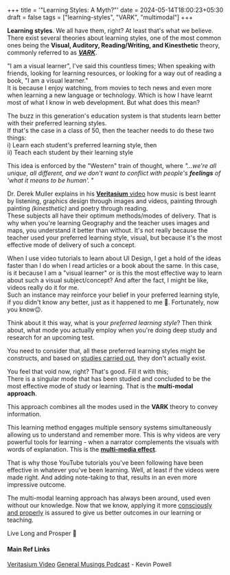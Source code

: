 +++
title = '"Learning Styles: A Myth?"'
date = 2024-05-14T18:00:23+05:30
draft = false
tags = ["learning-styles", "VARK", "multimodal"]
+++

**Learning styles**. We all have them, right? At least that's what we believe.  
There exist several theories about learning styles, one of the most common ones being the **Visual, Auditory, Reading/Writing, and Kinesthetic** theory, commonly referred to as ***[VARK](https://vark-learn.com/)***. 

"I am a visual learner", I've said this countless times; When speaking with friends, looking for learning resources, or looking for a way out of reading a book, "I am a visual learner."  
It is because I enjoy watching, from movies to tech news and even more when learning a new language or technology. Which is how I have learnt most of what I know in web development. But what does this mean?

The buzz in this generation's education system is that students learn better with their preferred learning styles.  
If that's the case in a class of 50, then the teacher needs to do these two things:  
  i) Learn each student's preferred learning style, then  
  ii) Teach each student by their learning style

This idea is enforced by the "Western" train of thought, where *"...we're all unique, all different, and we don't want to conflict with people's ***feelings*** of 'what it means to be human'.* "  

Dr. Derek Muller explains in his [**Veritasium** video](https://youtu.be/rhgwIhB58PA?si=o_s-lyjLLgASXLa2) how music is best learnt by listening, graphics design through images and videos, painting through painting _(kinesthetic)_ and poetry through reading.  
These subjects all have their optimum methods/modes of delivery. That is why when you're learning Geography and the teacher uses images and maps, you understand it better than without. It's not really because the teacher used your preferred learning style, visual, but because it's the most effective mode of delivery of such a concept.  

When I use video tutorials to learn about UI Design, I get a hold of the ideas faster than I do when I read articles or a book about the same. In this case, is it because I am a "visual learner" or is this the most effective way to learn about such a visual subject/concept? And after the fact, I might be like, videos really do it for me.  
Such an instance may reinforce your belief in your preferred learning style, if you didn't know any better, just as it happened to me 😬. Fortunately, now you know😉.

Think about it this way, what is your *preferred learning style*? Then think about, what mode you actually employ when you're doing deep study and research for an upcoming test.

You need to consider that, all these preferred learning styles might be constructs, and based on [studies carried out](https://www.go1.com/blog/myth-learning-styles), they don't actually exist. 

You feel that void now, right? That's good. Fill it with this;  
There is a singular mode that has been studied and concluded to be the most effective mode of study or learning. That is the **multi-modal approach**.

This approach combines all the modes used in the **VARK** theory to convey information.

This learning method engages multiple sensory systems simultaneously allowing us to understand and remember more. This is why videos are very powerful tools for learning - when a narrator complements the visuals with words of explanation. This is the **[multi-media effect](https://www.linkedin.com/advice/1/how-do-you-balance-cognitive-load-multimedia-effect#what-is-the-multimedia-effect?)**.

That is why those YouTube tutorials you've been following have been effective in whatever you've been learning. Well, at least if the videos were made right. And adding note-taking to that, results in an even more impressive outcome.  

The multi-modal learning approach has always been around, used even without our knowledge. Now that we know, applying it more [consciously and properly](https://www.workramp.com/blog/multimodal-learning/) is assured to give us better outcomes in our learning or teaching.  

Live Long and Prosper 🖖  

#### Main Ref Links
[Veritasium Video](https://youtu.be/rhgwIhB58PA?si=JlzhMCr793fVKkWa)
[General Musings Podcast](https://youtu.be/djg69yaJL64?si=wPAOor0MWDFoW6vj) - Kevin Powell
